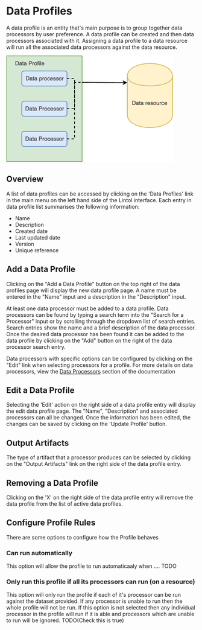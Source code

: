 # Data Profiles

A data profile is an entity that's main purpose is to group together data processors by user preference. A data profile can be created and then data processors associated with it. Assigning a data profile to a data resource will run all the associated data processors against the data resource.

![A data profile containing data processors associated with a data resource](./images/dps.png "A data profile containing data processors associated with a data resource")

## Overview
A list of data profiles can be accessed by clicking on the 'Data Profiles' link in the main menu on the left hand side of the Lintol interface. Each entry in data profile list summarises the following information:

- Name
- Description
- Created date
- Last updated date
- Version
- Unique reference

<!--## Filtering

The list of data profiles can be refined by selecting a group from the filter dropdown list at the top of the data profiles list. Once a group has been selected it will automatically refine the list to data profiles which are members of that group.
-->
## Add a Data Profile

Clicking on the "Add a Data Profile" button on the top right of the data profiles page will display the new data profile page. A name must be entered in the "Name" input and a description in the "Description" input.

At least one data processor must be added to a data profile. Data processors can be found by typing a search term into the "Search for a Processor" input or by scrolling through the dropdown list of search entries. Search entries show the name and a brief description of the data processor. Once the desired data processor has been found it can be added to the data profile by clicking on the "Add" button on the right of the data processor search entry.

<!--Further details about the data processor can be viewed by clicking on the "More Details" button in the data processor search entry. Data processors can also be attached to the data profile from the details popup by clicking on the "Add Processor" button in the top right of the popup.-->

Data processors with specific options can be configured by clicking on the "Edit" link when selecting processors for a profile. For more details on data processors, view the [Data Processors](./Processors) section of the documentation

## Edit a Data Profile

Selecting the 'Edit' action on the right side of a data profile entry will display the edit data profile page. The "Name", "Description" and associated processors can all be changed. Once the information has been edited, the changes can be saved by clicking on the 'Update Profile' button.

## Output Artifacts

The type of artifact that a processor produces can be selected by clicking on the "Output Artifacts" link on the right side of the data profile entry.

## Removing a Data Profile
Clicking on the 'X' on the right side of the data profile entry will remove the data profile from the list of active data profiles.

## Configure Profile Rules
There are some options to configure how the Profile behaves

### Can run automatically
This option will allow the profile to run automaticaaly when .... TODO

### Only run this profile if all its processors can run (on a resource)
This option will only run the profile if each of it's processor can be run against the dataset provided. If any processor is unable to run then the whole profile will not be run. If this option is not selected then any individual processor in the profile will run if it is able and processors which are unable to run will be ignored.  TODO(Check this is true)